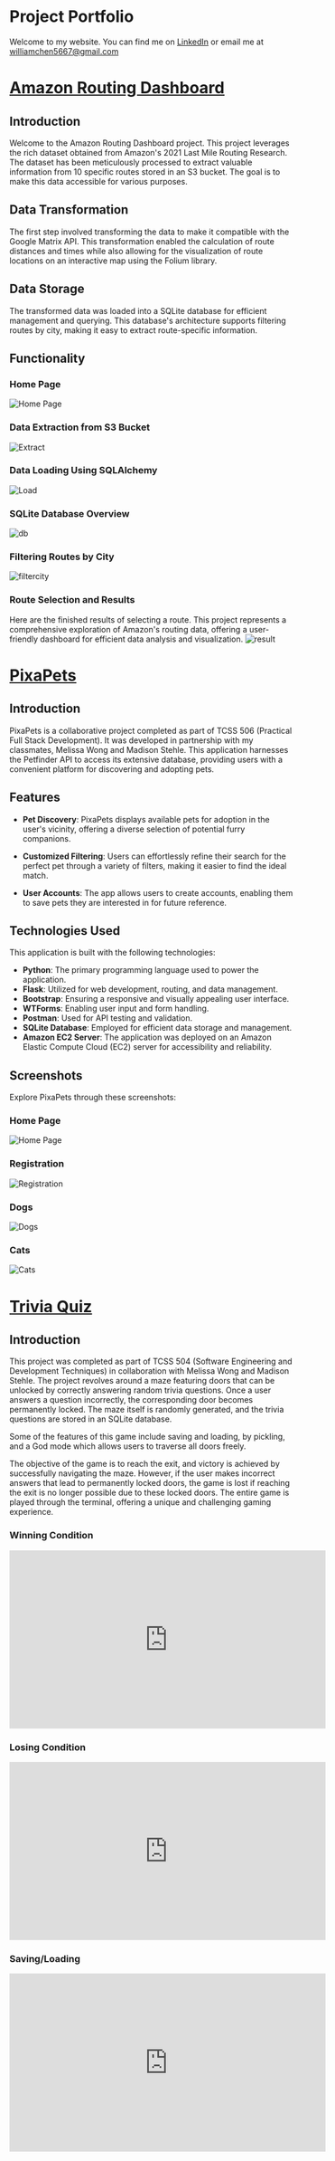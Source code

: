 # Project Portfolio


Welcome to my website.  You can find me on [LinkedIn](https://www.linkedin.com/in/william-chen-5456261a9/) or email me at williamchen5667@gmail.com

# [Amazon Routing Dashboard](https://github.com/wchenn/driver)

## Introduction

Welcome to the Amazon Routing Dashboard project. This project leverages the rich dataset obtained from Amazon's 2021 Last Mile Routing Research. The dataset has been meticulously processed to extract valuable information from 10 specific routes stored in an S3 bucket. The goal is to make this data accessible for various purposes.

## Data Transformation

The first step involved transforming the data to make it compatible with the Google Matrix API. This transformation enabled the calculation of route distances and times while also allowing for the visualization of route locations on an interactive map using the Folium library.

## Data Storage

The transformed data was loaded into a SQLite database for efficient management and querying. This database's architecture supports filtering routes by city, making it easy to extract route-specific information.

## Functionality

### Home Page
![Home Page](homeimage.png)

### Data Extraction from S3 Bucket
![Extract](Extractfromamazon.png)

### Data Loading Using SQLAlchemy
![Load](loadexample.png)

### SQLite Database Overview
![db](photoofdb.png)

### Filtering Routes by City
![filtercity](cityfilter.png)

### Route Selection and Results

Here are the finished results of selecting a route. This project represents a comprehensive exploration of Amazon's routing data, offering a user-friendly dashboard for efficient data analysis and visualization.
![result](result.png)

# [PixaPets](https://github.com/melmai/pixapets)

## Introduction

PixaPets is a collaborative project completed as part of TCSS 506 (Practical Full Stack Development). It was developed in partnership with my classmates, Melissa Wong and Madison Stehle. This application harnesses the Petfinder API to access its extensive database, providing users with a convenient platform for discovering and adopting pets.

## Features

- **Pet Discovery**: PixaPets displays available pets for adoption in the user's vicinity, offering a diverse selection of potential furry companions.

- **Customized Filtering**: Users can effortlessly refine their search for the perfect pet through a variety of filters, making it easier to find the ideal match.

- **User Accounts**: The app allows users to create accounts, enabling them to save pets they are interested in for future reference.

## Technologies Used

This application is built with the following technologies:

- **Python**: The primary programming language used to power the application.
- **Flask**: Utilized for web development, routing, and data management.
- **Bootstrap**: Ensuring a responsive and visually appealing user interface.
- **WTForms**: Enabling user input and form handling.
- **Postman**: Used for API testing and validation.
- **SQLite Database**: Employed for efficient data storage and management.
- **Amazon EC2 Server**: The application was deployed on an Amazon Elastic Compute Cloud (EC2) server for accessibility and reliability.

## Screenshots

Explore PixaPets through these screenshots:

### Home Page
![Home Page](Petshome.png)

### Registration
![Registration](petsregister.png)

### Dogs
![Dogs](dogs.png)

### Cats
![Cats](cats.png)


# [Trivia Quiz](https://github.com/melmai/pixapets](https://github.com/melmai/504-trivia-quiz)https://github.com/melmai/504-trivia-quiz)

## Introduction
This project was completed as part of TCSS 504 (Software Engineering and Development Techniques) in collaboration with Melissa Wong and Madison Stehle. The project revolves around a maze featuring doors that can be unlocked by correctly answering random trivia questions. Once a user answers a question incorrectly, the corresponding door becomes permanently locked. The maze itself is randomly generated, and the trivia questions are stored in an SQLite database.

Some of the features of this game include saving and loading, by pickling, and a God mode which allows users to traverse all doors freely.

The objective of the game is to reach the exit, and victory is achieved by successfully navigating the maze. However, if the user makes incorrect answers that lead to permanently locked doors, the game is lost if reaching the exit is no longer possible due to these locked doors. The entire game is played through the terminal, offering a unique and challenging gaming experience.

### Winning Condition

<iframe width="560" height="315" src="https://www.youtube.com/embed/1WHbVA92ABQ?si=eftYnl9UieJqOT4w" title="YouTube video player" frameborder="0" allow="accelerometer; autoplay; clipboard-write; encrypted-media; gyroscope; picture-in-picture; web-share" allowfullscreen></iframe>

### Losing Condition

<iframe width="560" height="315" src="https://www.youtube.com/embed/_1W1T_NjmCY?si=se6U7LlaOCt4Lo0q" title="YouTube video player" frameborder="0" allow="accelerometer; autoplay; clipboard-write; encrypted-media; gyroscope; picture-in-picture; web-share" allowfullscreen></iframe>

### Saving/Loading

<iframe width="560" height="315" src="https://www.youtube.com/embed/xcpsBa-vuiQ?si=-Znz0zKsgBeS3cSy" title="YouTube video player" frameborder="0" allow="accelerometer; autoplay; clipboard-write; encrypted-media; gyroscope; picture-in-picture; web-share" allowfullscreen></iframe>

